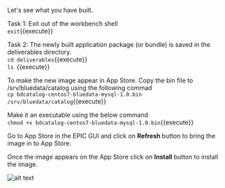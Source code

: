 Let's see what you have built.

Task 1: 
Exit out of the workbench shell
<br>`exit`{{execute}}

Task 2:
The newly built application package (or bundle) is saved in the deliverables directory.
<br>`cd deliverables`{{execute}}
<br>`ls `{{execute}}

To make the new image appear in App Store.
Copy the bin file to /srv/bluedata/catalog using the following commad
<br>`cp bdcatalog-centos7-bluedata-mysql-1.0.bin /srv/bluedata/catalog`{{execute}}

Make it an executable using the below command
<br>`chmod +x bdcatalog-centos7-bluedata-mysql-1.0.bin`{{execute}}

Go to App Store in the EPIC GUI and click on <b>Refresh </b>button to bring the image in to App Store.

Once the image appears on the App Store click on <b>Install </b> button to install the image.

![alt text](https://dzf8vqv24eqhg.cloudfront.net/userfiles/7467/9720/ckfinder/images/AppWorkbench/Walkthrough/example_3.jpg)

